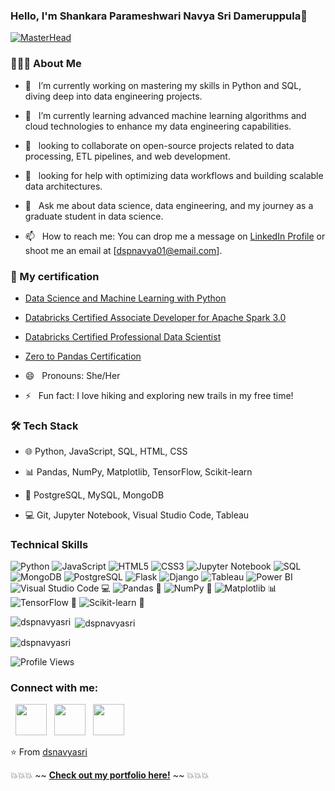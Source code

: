 ### Hello, I'm Shankara Parameshwari Navya Sri Dameruppula👋
[![MasterHead](https://blog.zoho.com/sites/zblogs/images/cliq/new-converted-2019-08.gif)](https://www.linkedin.com/in/shankara-parameshwari-navya-sri-dameruppula-a8697b239/)


<h3> 👨🏻‍💻 About Me </h3>

- 🔭 &nbsp; I’m currently working on mastering my skills in Python and SQL, diving deep into data engineering projects.

- 🌱  &nbsp; I’m currently learning advanced machine learning algorithms and cloud technologies to enhance my data engineering capabilities.

- 👯 &nbsp; looking to collaborate on open-source projects related to data processing, ETL pipelines, and web development.

- 🤔  &nbsp; looking for help with optimizing data workflows and building scalable data architectures.

- 💬 &nbsp; Ask me about data science, data engineering, and my journey as a graduate student in data science.

- 📫 &nbsp; How to reach me: You can drop me a message on [LinkedIn Profile](https://www.linkedin.com/in/shankara-parameshwari-navya-sri-dameruppula-a8697b239/) or shoot me an email at [dspnavya01@email.com].
<h3> 📝 My certification </h3>

 - [Data Science and Machine Learning with Python](https://www.coursera.org/account/accomplishments/verify/2CHLFRCS7XH3)
- [Databricks Certified Associate Developer for Apache Spark 3.0](https://credentials.databricks.com/7babce27-ec0e-4bd0-bb43-ca90255c508f)
 - [Databricks Certified Professional Data Scientist](https://credentials.databricks.com/245cf5d0-9193-4276-9b85-d284b1d7a938#gs.6ml4de)
 - [Zero to Pandas Certification](https://jovian.ai/certificate/MFQTONBTG4)


- 😄 &nbsp; Pronouns: She/Her

- ⚡ &nbsp; Fun fact: I love hiking and exploring new trails in my free time!

<h3>🛠 Tech Stack</h3>

- 🌐 Python, JavaScript, SQL, HTML, CSS

- 📊 Pandas, NumPy, Matplotlib, TensorFlow, Scikit-learn

- 💾 PostgreSQL, MySQL, MongoDB

- 💻 Git,  Jupyter Notebook, Visual Studio Code, Tableau


### Technical Skills
![Python](https://img.shields.io/badge/python-3670A0?style=for-the-badge&logo=python&logoColor=ffdd54)
![JavaScript](https://img.shields.io/badge/JavaScript-F7DF1E?style=for-the-badge&logo=javascript&logoColor=black)
![HTML5](https://img.shields.io/badge/HTML5-E34F26?style=for-the-badge&logo=html5&logoColor=white)
![CSS3](https://img.shields.io/badge/CSS3-1572B6?style=for-the-badge&logo=css3&logoColor=white)
![Jupyter Notebook](https://img.shields.io/badge/Jupyter-F37626?style=for-the-badge&logo=jupyter&logoColor=white)
![SQL](https://img.shields.io/badge/SQL-4479A1?style=for-the-badge&logo=amazonaws&logoColor=white)
![MongoDB](https://img.shields.io/badge/MongoDB-4EA94B?style=for-the-badge&logo=mongodb&logoColor=white)
![PostgreSQL](https://img.shields.io/badge/PostgreSQL-4169E1?style=for-the-badge&logo=postgresql&logoColor=white)
![Flask](https://img.shields.io/badge/Flask-000000?style=for-the-badge&logo=flask&logoColor=white)
![Django](https://img.shields.io/badge/Django-092E20?style=for-the-badge&logo=django&logoColor=white)
![Tableau](https://img.shields.io/badge/Tableau-E97627?style=for-the-badge&logo=Tableau&logoColor=white)
![Power BI](https://img.shields.io/badge/Power%20BI-F2C811?style=for-the-badge&logo=Power%20BI&logoColor=white)
![Visual Studio Code](https://img.shields.io/badge/Visual%20Studio%20Code-007ACC?style=for-the-badge&logo=visual-studio-code&logoColor=white) 💻
![Pandas](https://img.shields.io/badge/Pandas-150458?style=for-the-badge&logo=pandas&logoColor=white) 🐼
![NumPy](https://img.shields.io/badge/NumPy-013243?style=for-the-badge&logo=numpy&logoColor=white) 🔢
![Matplotlib](https://img.shields.io/badge/Matplotlib-3776AB?style=for-the-badge&logo=matplotlib&logoColor=white) 📊
![TensorFlow](https://img.shields.io/badge/TensorFlow-FF6F00?style=for-the-badge&logo=tensorflow&logoColor=white) 🧠
![Scikit-learn](https://img.shields.io/badge/Scikit--learn-F7931E?style=for-the-badge&logo=scikit-learn&logoColor=white) 🤖

<!-- GitHub Stats Cards -->
<p><img align="left" src="https://github-readme-stats.vercel.app/api/top-langs?username=dspnavyasri&show_icons=true&locale=en&layout=compact" alt="dspnavyasri" /></p>

<p>&nbsp;<img align="center" src="https://github-readme-stats.vercel.app/api?username=dspnavyasri&show_icons=true&locale=en" alt="dspnavyasri" /></p>

<p><img align="center" src="https://github-readme-streak-stats.herokuapp.com/?user=dspnavyasri&" alt="dspnavyasri" /></p>

![Profile Views](https://komarev.com/ghpvc/?username=dspnavyasri&color=brightgreen)


<h3 align="left">Connect with me:</h3>
<p align="left">
&nbsp; <a href="https://www.linkedin.com/in/shankara-parameshwari-navya-sri-dameruppula-a8697b239/" target="_blank" rel="noopener noreferrer"><img src="https://img.icons8.com/plasticine/100/000000/linkedin.png" width="50" /></a>
&nbsp; <a href="mailto:dspnavya01@gmail.com" target="_blank" rel="noopener noreferrer"><img src="https://img.icons8.com/plasticine/100/000000/gmail.png"  width="50" /></a>
&nbsp; <a href="https://www.instagram.com/navyadsp/" target="_blank" rel="noopener noreferrer">
  <img src="https://img.icons8.com/plasticine/100/000000/instagram-new.png" width="50" />
</a>

</p>


⭐️ From [dsnavyasri](https://github.com/dspnavyasri)

 💥💥💥 ~~ [**Check out my portfolio here!**](https://github.com/dspnavyasri/portfolio) ~~ 💥💥💥
